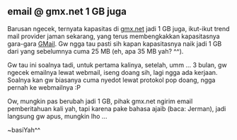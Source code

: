 ## email @ gmx.net 1 GB juga

Barusan ngecek, ternyata kapasitas di <a href="http://gmx.net">gmx.net</a> jadi 1 GB juga, ikut-ikut trend mail provider jaman sekarang, yang terus membengkakkan kapasitasnya gara-gara <a href="http://gmail.com">GMail</a>. Gw ngga tau pasti sih kapan kapasitasnya naik jadi 1 GB dari yang sebelumnya cuma 25 MB (eh, apa 35 MB yah? ^^).

Gw tau ini soalnya tadi, untuk pertama kalinya, setelah, umm ... 3 bulan, gw ngecek emailnya lewat webmail, iseng doang sih, lagi ngga ada kerjaan. Soalnya kan gw biasanya cuma nyedot lewat protokol pop doang, ngga pernah ke webmailnya :P

Ow, mungkin pas berubah jadi 1 GB, pihak gmx.net ngirim email pemberitahuan kali yah, tapi karena pake bahasa ajaib (baca: Jerman), jadi langsung gw apus, mungkin lho ...

~basiYah^^

<!-- {"time": "2005-02-24 14:32:06", "title": "email @ gmx.net 1 GB juga"} -->
